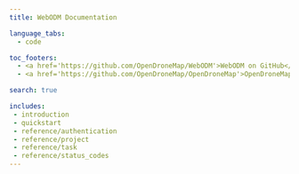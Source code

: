```yaml
---
title: WebODM Documentation

language_tabs:
  - code

toc_footers:
  - <a href='https://github.com/OpenDroneMap/WebODM'>WebODM on GitHub</a>
  - <a href='https://github.com/OpenDroneMap/OpenDroneMap'>OpenDroneMap on GitHub</a>

search: true

includes:
 - introduction
 - quickstart
 - reference/authentication
 - reference/project
 - reference/task
 - reference/status_codes
---
```


